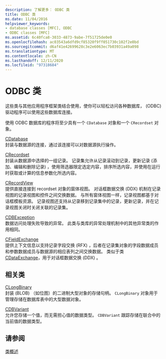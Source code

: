 ```yaml
---
description: 了解更多： ODBC 类
title: ODBC 类
ms.date: 11/04/2016
helpviewer_keywords:
- database classes [MFC], ODBC
- ODBC classes [MFC]
ms.assetid: 6c40fca8-3033-4873-9abe-7f51725de0e0
ms.openlocfilehash: ac03543a6dfd9cf85320f9ff051730c102f2e0bd
ms.sourcegitcommit: d6af41e42699628c3e2e6063ec7b03931a49a098
ms.translationtype: MT
ms.contentlocale: zh-CN
ms.lasthandoff: 12/11/2020
ms.locfileid: "97318684"
---
```

# <a name="odbc-classes"></a>ODBC 类

这些类与其他应用程序框架类结合使用，使你可以轻松访问各种数据库， (ODBC) 驱动程序可以使用这些数据库连接。

使用 ODBC 数据库的程序将至少具有一个 `CDatabase` 对象和一个 `CRecordset` 对象。

[CDatabase](reference/cdatabase-class.md)<br/>
封装与数据源的连接，通过该连接可以对数据源执行操作。

[CRecordset](reference/crecordset-class.md)<br/>
封装从数据源中选择的一组记录。 记录集允许从记录滚动到记录，更新记录 (添加、编辑和删除记录) ，使用筛选器限定选定内容，排序所选内容，并使用在运行时获取或计算的信息参数化所选内容。

[CRecordView](reference/crecordview-class.md)<br/>
提供直接连接到 recordset 对象的窗体视图。 对话框数据交换 (DDX) 机制在记录视图的记录视图和控件之间交换数据。 与所有窗体视图一样，记录视图都基于对话框模板资源。 记录视图还支持从记录移到记录集中的记录，更新记录，并在记录视图关闭时关闭关联的记录集。

[CDBException](reference/cdbexception-class.md)<br/>
数据访问处理失败导致的异常。 此类与类库的异常处理机制中的其他异常类的作用相同。

[CFieldExchange](reference/cfieldexchange-class.md)<br/>
提供上下文信息以支持记录字段交换 (RFX) ，后者在记录集对象的字段数据成员和参数数据成员与数据源的相应表列之间交换数据。 类似于类 [CDataExchange](reference/cdataexchange-class.md)，用于对话框数据交换 (DDX) 。

## <a name="related-classes"></a>相关类

[CLongBinary](reference/clongbinary-class.md)<br/>
封装 (BLOB) （如位图）的二进制大型对象的存储句柄。 `CLongBinary` 对象用于管理存储在数据库表中的大型数据对象。

[CDBVariant](reference/cdbvariant-class.md)<br/>
允许您存储一个值，而无需担心值的数据类型。 `CDBVariant` 跟踪存储在联合中的当前值的数据类型。

## <a name="see-also"></a>请参阅

[类概述](class-library-overview.md)

